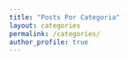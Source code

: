 ```yaml
---
title: "Posts Por Categoria"
layout: categories
permalink: /categories/
author_profile: true
---
```

